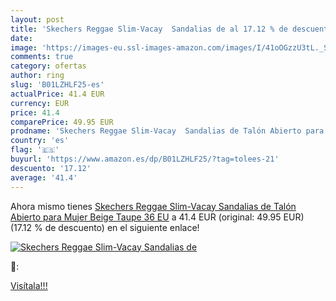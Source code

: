 ```yaml
---
layout: post
title: 'Skechers Reggae Slim-Vacay  Sandalias de al 17.12 % de descuento'
date: 
image: 'https://images-eu.ssl-images-amazon.com/images/I/41oOGzzU3tL._SL200_.jpg'
comments: true
category: ofertas
author: ring
slug: 'B01LZHLF25-es'
actualPrice: 41.4 EUR
currency: EUR
price: 41.4
comparePrice: 49.95 EUR
prodname: 'Skechers Reggae Slim-Vacay  Sandalias de Talón Abierto para Mujer  Beige  Taupe   36 EU'
country: 'es'
flag: '🇪🇸'
buyurl: 'https://www.amazon.es/dp/B01LZHLF25/?tag=tolees-21'
descuento: '17.12'
average: '41.4'
---
```


Ahora mismo tienes [Skechers Reggae Slim-Vacay  Sandalias de Talón Abierto para Mujer  Beige  Taupe   36 EU](https://www.amazon.es/dp/B01LZHLF25/?tag=tolees-21) a 41.4 EUR (original: 49.95 EUR) (17.12 %  de descuento) en el siguiente enlace!

[![Skechers Reggae Slim-Vacay  Sandalias de](https://images-eu.ssl-images-amazon.com/images/I/41oOGzzU3tL._SL200_.jpg)](https://www.amazon.es/dp/B01LZHLF25/?tag=tolees-21)

🔎:


[Visítala!!!](https://www.amazon.es/dp/B01LZHLF25/?tag=tolees-21)
